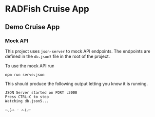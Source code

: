 # RADFish Cruise App

## Demo Cruise App

### Mock API

This project uses `json-server` to mock API endpoints. The endpoints are defined in the `db.json5` file in the root of the project.

To use the mock API run
```
npm run serve:json
```

This should produce the following output letting you know it is running.
```
JSON Server started on PORT :3000
Press CTRL-C to stop
Watching db.json5...

♡⸜(˶˃ ᵕ ˂˶)⸝♡
```


